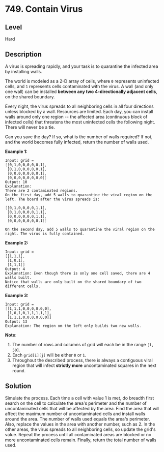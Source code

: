 # 749. Contain Virus
## Level
Hard

## Description
A virus is spreading rapidly, and your task is to quarantine the infected area by installing walls.

The world is modeled as a 2-D array of cells, where `0` represents uninfected cells, and `1` represents cells contaminated with the virus. A wall (and only one wall) can be installed **between any two 4-directionally adjacent cells**, on the shared boundary.

Every night, the virus spreads to all neighboring cells in all four directions unless blocked by a wall. Resources are limited. Each day, you can install walls around only one region -- the affected area (continuous block of infected cells) that threatens the most uninfected cells the following night. There will never be a tie.

Can you save the day? If so, what is the number of walls required? If not, and the world becomes fully infected, return the number of walls used.

**Example 1:**
```
Input: grid = 
[[0,1,0,0,0,0,0,1],
 [0,1,0,0,0,0,0,1],
 [0,0,0,0,0,0,0,1],
 [0,0,0,0,0,0,0,0]]
Output: 10
Explanation:
There are 2 contaminated regions.
On the first day, add 5 walls to quarantine the viral region on the left. The board after the virus spreads is:

[[0,1,0,0,0,0,1,1],
 [0,1,0,0,0,0,1,1],
 [0,0,0,0,0,0,1,1],
 [0,0,0,0,0,0,0,1]]

On the second day, add 5 walls to quarantine the viral region on the right. The virus is fully contained.
```
**Example 2:**
```
Input: grid = 
[[1,1,1],
 [1,0,1],
 [1,1,1]]
Output: 4
Explanation: Even though there is only one cell saved, there are 4 walls built.
Notice that walls are only built on the shared boundary of two different cells.
```
**Example 3:**
```
Input: grid = 
[[1,1,1,0,0,0,0,0,0],
 [1,0,1,0,1,1,1,1,1],
 [1,1,1,0,0,0,0,0,0]]
Output: 13
Explanation: The region on the left only builds two new walls.
```

**Note:**
1. The number of rows and columns of grid will each be in the range `[1, 50]`.
2. Each `grid[i][j]` will be either `0` or `1`.
3. Throughout the described process, there is always a contiguous viral region that will infect **strictly more** uncontaminated squares in the next round.

## Solution
Simulate the process. Each time a cell with value 1 is met, do breadth first search on the cell to calculate the area's perimeter and the number of uncontaminated cells that will be affected by the area. Find the area that will affect the maximum number of uncontaminated cells and install walls around the area. The number of walls used equals the area's perimeter. Also, replace the values in the area with another number, such as 2. In the other areas, the virus spreads to all neighboring cells, so update the grid's value. Repeat the process until all contaminated areas are blocked or no more uncontaminated cells remain. Finally, return the total number of walls used.

